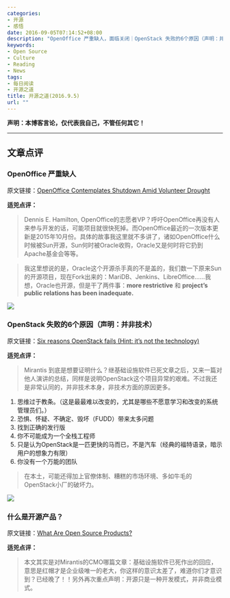 ```yaml
---
categories:
- 开源
- 感悟
date: 2016-09-05T07:14:52+08:00
description: "OpenOffice 严重缺人，面临关闭｜OpenStack 失败的6个原因（声明：并非技术）｜什么是开源产品？"
keywords:
- Open Source
- Culture
- Reading
- News
tags:
- 每日阅读
- 开源之道
title: 开源之道(2016.9.5)
url: ""
---
```


**声明：本博客言论，仅代表我自己，不管任何其它！**

---

## 文章点评

### OpenOffice 严重缺人

原文链接：[OpenOffice Contemplates Shutdown Amid Volunteer Drought](http://fortune.com/2016/09/04/openoffice-possible-shutdown/)

**适兕点评：**

> Dennis E. Hamilton, OpenOffice的志愿者VP？呼吁OpenOffice再没有人来参与开发的话，可能项目就很快死掉。而OpenOffice最近的一次版本更新是2015年10月份。具体的故事我这里就不多讲了，诸如OpenOffice什么时候被Sun开源，Sun何时被Oracle收购，Oracle又是何时将它扔到Apache基金会等等。

> 我这里想说的是，Oracle这个开源杀手真的不是盖的，我们数一下原来Sun的开源项目，现在Fork出来的：MariDB、Jenkins、LibreOffice......我想，Oracle也开源，但是干了两件事：**more restrictive** 和 **project’s public relations has been inadequate.**


![](https://fortunedotcom.files.wordpress.com/2016/04/gettyimages-177251273.jpg?w=840&h=485&crop=1)

### OpenStack 失败的6个原因（声明：并非技术）

原文链接：[Six reasons OpenStack fails (Hint: it’s not the technology)](https://www.mirantis.com/blog/six-reasons-openstack-fails-hint-its-not-the-technology/)

**适兕点评：**

> Mirantis 到底是想要证明什么？继基础设施软件已死文章之后，又来一篇对他人演讲的总结，同样是说明OpenStack这个项目异常的艰难。不过我还是非常认同的，并非技术本身，非技术方面的原因更多。

1. 思维过于教条。（这是最最难以改变的，尤其是哪些不愿意学习和改变的系统管理员们。）
2. 恐惧、怀疑、不确定、毁坏（FUDD）带来太多问题
3. 找到正确的发行版
4. 你不可能成为一个全栈工程师
5. 只是认为OpenStack是一匹更快的马而已，不是汽车（经典的福特语录，暗示用户的想象力有限）
6. 你没有一个万能的团队

> 在本土，可能还得加上官僚体制、糟糕的市场环境、多如牛毛的OpenStack小厂的破坏力。


![](https://www.linux.com/sites/lcom/files/styles/rendered_file/public/open-neon_0.jpg?itok=8007dHGm)

### 什么是开源产品？

原文链接：[What Are Open Source Products?](https://www.linux.com/blog/what-are-open-source-products)

**适兕点评：**

> 本文其实是对Mirantis的CMO哪篇文章：基础设施软件已死作出的回应，意思是红帽才是企业级唯一的老大，你这样的意识太差了，难道你们才意识到？已经晚了！！另外再次重点声明：开源只是一种开发模式，并非商业模式。

